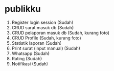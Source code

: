 # publikku

1. Register login session (Sudah)
2. CRUD surat masuk db (Sudah)
3. CRUD pelaporan masuk db (Sudah, kurang foto)
4. CRUD Profile (Sudah, kurang foto)
5. Statistik laporan (Sudah)
6. Print surat (input manual) (Sudah)
7. Whatsapp (Sudah)
8. Rating (Sudah)
9. Notifikasi (Sudah)